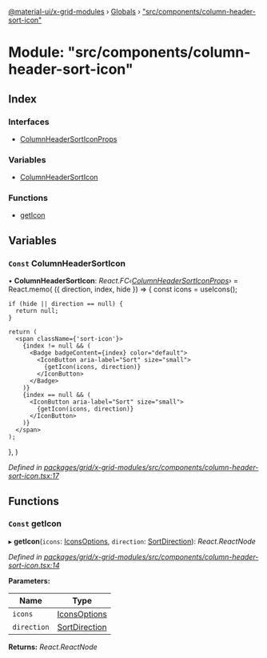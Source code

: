 [@material-ui/x-grid-modules](../README.md) › [Globals](../globals.md) › ["src/components/column-header-sort-icon"](_src_components_column_header_sort_icon_.md)

# Module: "src/components/column-header-sort-icon"

## Index

### Interfaces

- [ColumnHeaderSortIconProps](../interfaces/_src_components_column_header_sort_icon_.columnheadersorticonprops.md)

### Variables

- [ColumnHeaderSortIcon](_src_components_column_header_sort_icon_.md#const-columnheadersorticon)

### Functions

- [getIcon](_src_components_column_header_sort_icon_.md#const-geticon)

## Variables

### `Const` ColumnHeaderSortIcon

• **ColumnHeaderSortIcon**: _React.FC‹[ColumnHeaderSortIconProps](../interfaces/_src_components_column_header_sort_icon_.columnheadersorticonprops.md)›_ = React.memo(
({ direction, index, hide }) => {
const icons = useIcons();

    if (hide || direction == null) {
      return null;
    }

    return (
      <span className={'sort-icon'}>
        {index != null && (
          <Badge badgeContent={index} color="default">
            <IconButton aria-label="Sort" size="small">
              {getIcon(icons, direction)}
            </IconButton>
          </Badge>
        )}
        {index == null && (
          <IconButton aria-label="Sort" size="small">
            {getIcon(icons, direction)}
          </IconButton>
        )}
      </span>
    );

},
)

_Defined in [packages/grid/x-grid-modules/src/components/column-header-sort-icon.tsx:17](https://github.com/mui-org/material-ui-x/blob/a679779/packages/grid/x-grid-modules/src/components/column-header-sort-icon.tsx#L17)_

## Functions

### `Const` getIcon

▸ **getIcon**(`icons`: [IconsOptions](../interfaces/_src_models_gridoptions_.iconsoptions.md), `direction`: [SortDirection](_src_models_sortmodel_.md#sortdirection)): _React.ReactNode_

_Defined in [packages/grid/x-grid-modules/src/components/column-header-sort-icon.tsx:14](https://github.com/mui-org/material-ui-x/blob/a679779/packages/grid/x-grid-modules/src/components/column-header-sort-icon.tsx#L14)_

**Parameters:**

| Name        | Type                                                                   |
| ----------- | ---------------------------------------------------------------------- |
| `icons`     | [IconsOptions](../interfaces/_src_models_gridoptions_.iconsoptions.md) |
| `direction` | [SortDirection](_src_models_sortmodel_.md#sortdirection)               |

**Returns:** _React.ReactNode_
